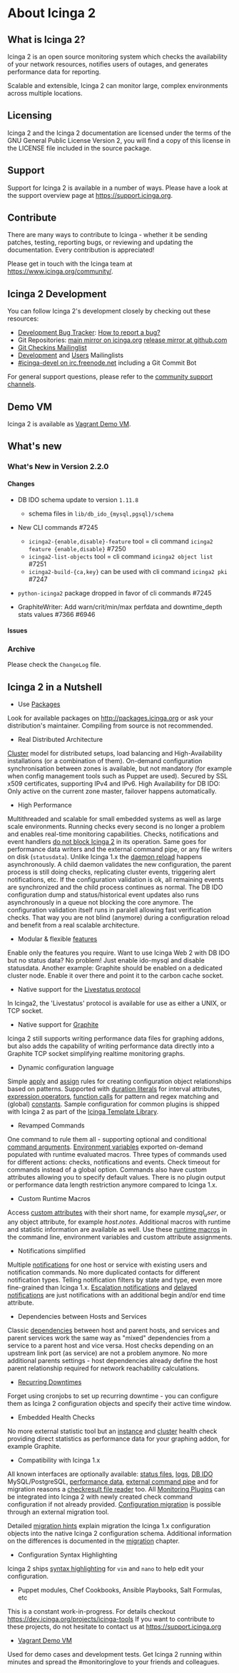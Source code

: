 # <a id="about-icinga2"></a> About Icinga 2

## <a id="what-is-icinga2"></a> What is Icinga 2?

Icinga 2 is an open source monitoring system which checks the availability of your
network resources, notifies users of outages, and generates performance data for reporting.

Scalable and extensible, Icinga 2 can monitor large, complex environments across
multiple locations.

## <a id="licensing"></a> Licensing

Icinga 2 and the Icinga 2 documentation are licensed under the terms of the GNU
General Public License Version 2, you will find a copy of this license in the
LICENSE file included in the source package.

## <a id="support"></a> Support

Support for Icinga 2 is available in a number of ways. Please have a look at
the support overview page at https://support.icinga.org.

## <a id="contribute"></a> Contribute

There are many ways to contribute to Icinga - whether it be sending patches, testing,
reporting bugs, or reviewing and updating the documentation. Every contribution
is appreciated!

Please get in touch with the Icinga team at https://www.icinga.org/community/.

## <a id="development"></a> Icinga 2 Development

You can follow Icinga 2's development closely by checking
out these resources:

* [Development Bug Tracker](https://dev.icinga.org/projects/i2): [How to report a bug?](http://www.icinga.org/faq/how-to-report-a-bug/)
* Git Repositories: [main mirror on icinga.org](https://git.icinga.org/?p=icinga2.git;a=summary) [release mirror at github.com](https://github.com/Icinga/icinga2)
* [Git Checkins Mailinglist](https://lists.icinga.org/mailman/listinfo/icinga-checkins)
* [Development](https://lists.icinga.org/mailman/listinfo/icinga-devel) and [Users](https://lists.icinga.org/mailman/listinfo/icinga-users) Mailinglists
* [#icinga-devel on irc.freenode.net](http://webchat.freenode.net/?channels=icinga-devel) including a Git Commit Bot

For general support questions, please refer to the [community support channels](https://support.icinga.org).

## <a id="demo-vm"></a> Demo VM

Icinga 2 is available as [Vagrant Demo VM](#vagrant).

## <a id="whats-new"></a> What's new

### What's New in Version 2.2.0

#### Changes

* DB IDO schema update to version `1.11.8`
    * schema files in `lib/db_ido_{mysql,pgsql}/schema`
* New CLI commands #7245
    * `icinga2-{enable,disable}-feature` tool = cli command `icinga2 feature {enable,disable}` #7250
    * `icinga2-list-objects` tool = cli command `icinga2 object list` #7251
    * `icinga2-build-{ca,key}` can be used with cli command `icinga2 pki` #7247

* `python-icinga2` package dropped in favor of cli commands #7245
* GraphiteWriter: Add warn/crit/min/max perfdata and downtime_depth stats values #7366 #6946

#### Issues



### Archive

Please check the `ChangeLog` file.

## <a id="icinga2-in-a-nutshell"></a> Icinga 2 in a Nutshell

* Use [Packages](#getting-started)

Look for available packages on http://packages.icinga.org or ask your distribution's maintainer.
Compiling from source is not recommended.

* Real Distributed Architecture

[Cluster](#distributed-monitoring-high-availability) model for distributed setups, load balancing
and High-Availability installations (or a combination of them). On-demand configuration
synchronisation between zones is available, but not mandatory (for example when config management
tools such as Puppet are used). Secured by SSL x509 certificates, supporting IPv4 and IPv6.
High Availability for DB IDO: Only active on the current zone master, failover happens automatically.

* High Performance

Multithreaded and scalable for small embedded systems as well as large scale environments.
Running checks every second is no longer a problem and enables real-time monitoring capabilities.
Checks, notifications and event handlers [do not block Icinga 2](#differences-1x-2-async-event-execution)
in its operation. Same goes for performance data writers and the external command pipe, or any
file writers on disk (`statusdata`).
Unlike Icinga 1.x the [daemon reload](#differences-1x-2-real-reload) happens asynchronously.
A child daemon validates the new configuration, the parent process is still doing checks, replicating cluster events, triggering alert notifications, etc. If the configuration validation is ok, all remaining events are synchronized and the child process continues as normal.
The DB IDO configuration dump and status/historical event updates also runs asynchronously in a queue not blocking the core anymore. The configuration validation itself runs in paralell allowing fast verification checks.
That way you are not blind (anymore) during a configuration reload and benefit from a real scalable architecture.


* Modular & flexible [features](#features)

Enable only the features you require. Want to use Icinga Web 2 with DB IDO but no status data?
No problem! Just enable ido-mysql and disable statusdata. Another example: Graphite should be enabled
on a dedicated cluster node. Enable it over there and point it to the carbon cache socket.

* Native support for the [Livestatus protocol](#setting-up-livestatus)

In Icinga2, the 'Livestatus' protocol is available for use as either a UNIX, or TCP socket.

* Native support for [Graphite](#graphite-carbon-cache-writer)

Icinga 2 still supports writing performance data files for graphing addons, but also adds the
capability of writing performance data directly into a Graphite TCP socket simplifying realtime
monitoring graphs.

* Dynamic configuration language

Simple [apply](#using-apply) and [assign](#group-assign) rules for creating configuration object
relationships based on patterns. Supported with [duration literals](#duration-literals) for interval
attributes, [expression operators](#expression-operators), [function calls](#function-calls) for
pattern and regex matching and (global) [constants](#constants).
Sample configuration for common plugins is shipped with Icinga 2 as part of the [Icinga Template Library](#itl).

* Revamped Commands

One command to rule them all - supporting optional and conditional [command arguments](#command-arguments).
[Environment variables](#command-environment-variables) exported on-demand populated with
runtime evaluated macros.
Three types of commands used for different actions: checks, notifications and events.
Check timeout for commands instead of a global option. Commands also have custom attributes allowing
you to specify default values.
There is no plugin output or performance data length restriction anymore compared to Icinga 1.x.

* Custom Runtime Macros

Access [custom attributes](#custom-attributes) with their short name, for example $mysql_user$,
or any object attribute, for example $host.notes$. Additional macros with runtime and statistic
information are available as well. Use these [runtime macros](#runtime-custom-attributes) in
the command line, environment variables and custom attribute assignments.

* Notifications simplified

Multiple [notifications](#notifications) for one host or service with existing users
and notification commands. No more duplicated contacts for different notification types.
Telling notification filters by state and type, even more fine-grained than Icinga 1.x.
[Escalation notifications](#notification-escalations) and [delayed notifications](#first-notification-delay)
are just notifications with an additional begin and/or end time attribute.

* Dependencies between Hosts and Services

Classic [dependencies](#dependencies) between host and parent hosts, and services and parent services work the
same way as "mixed" dependencies from a service to a parent host and vice versa. Host checks
depending on an upstream link port (as service) are not a problem anymore.
No more additional parents settings - host dependencies already define the host parent relationship
required for network reachability calculations.

* [Recurring Downtimes](#recurring-downtimes)

Forget using cronjobs to set up recurring downtime - you can configure them as Icinga 2 configuration
objects and specify their active time window.

* Embedded Health Checks

No more external statistic tool but an [instance](#itl-icinga) and [cluster](#itl-cluster) health
check providing direct statistics as performance data for your graphing addon, for example Graphite.

* Compatibility with Icinga 1.x

All known interfaces are optionally available: [status files](#status-data), [logs](#compat-logging),
[DB IDO](#configuring-ido) MySQL/PostgreSQL, [performance data](#performance-data),
[external command pipe](#external-commands) and for migration reasons a
[checkresult file reader](#check-result-files) too.
All [Monitoring Plugins](#setting-up-check-plugins) can be integrated into Icinga 2 with
newly created check command configuration if not already provided.
[Configuration migration](#configuration-migration) is possible through an external migration tool.

Detailed [migration hints](#manual-config-migration-hints) explain migration the Icinga 1.x
configuration objects into the native Icinga 2 configuration schema.
Additional information on the differences is documented in the [migration](#differences-1x-2) chapter.

* Configuration Syntax Highlighting

Icinga 2 ships [syntax highlighting](#configuration-syntax-highlighting) for `vim` and `nano` to help
edit your configuration.

* Puppet modules, Chef Cookbooks, Ansible Playbooks, Salt Formulas, etc

This is a constant work-in-progress. For details checkout https://dev.icinga.org/projects/icinga-tools
If you want to contribute to these projects, do not hesitate to contact us at https://support.icinga.org

* [Vagrant Demo VM](#vagrant)

Used for demo cases and development tests. Get Icinga 2 running within minutes and spread the #monitoringlove
to your friends and colleagues.
